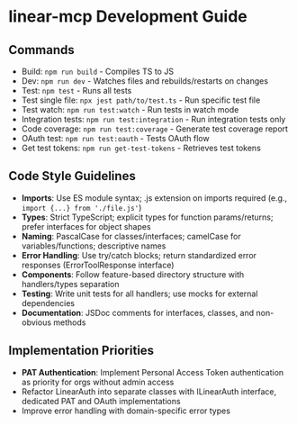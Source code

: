 # linear-mcp Development Guide

## Commands
- Build: `npm run build` - Compiles TS to JS
- Dev: `npm run dev` - Watches files and rebuilds/restarts on changes
- Test: `npm test` - Runs all tests
- Test single file: `npx jest path/to/test.ts` - Run specific test file
- Test watch: `npm run test:watch` - Run tests in watch mode
- Integration tests: `npm run test:integration` - Run integration tests only
- Code coverage: `npm run test:coverage` - Generate test coverage report
- OAuth test: `npm run test:oauth` - Tests OAuth flow
- Get test tokens: `npm run get-test-tokens` - Retrieves test tokens

## Code Style Guidelines
- **Imports**: Use ES module syntax; .js extension on imports required (e.g., `import {...} from './file.js'`)
- **Types**: Strict TypeScript; explicit types for function params/returns; prefer interfaces for object shapes
- **Naming**: PascalCase for classes/interfaces; camelCase for variables/functions; descriptive names
- **Error Handling**: Use try/catch blocks; return standardized error responses (ErrorToolResponse interface)
- **Components**: Follow feature-based directory structure with handlers/types separation
- **Testing**: Write unit tests for all handlers; use mocks for external dependencies
- **Documentation**: JSDoc comments for interfaces, classes, and non-obvious methods

## Implementation Priorities
- **PAT Authentication**: Implement Personal Access Token authentication as priority for orgs without admin access
- Refactor LinearAuth into separate classes with ILinearAuth interface, dedicated PAT and OAuth implementations
- Improve error handling with domain-specific error types